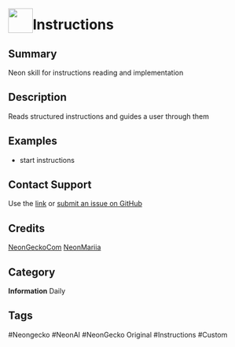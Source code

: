# <img src='https://0000.us/klatchat/app/files/neon_images/icons/neon_skill.png' card_color="#FF8600" width="50" style="vertical-align:bottom">Instructions
## Summary
Neon skill for instructions reading and implementation

## Description
Reads structured instructions and guides a user through them

## Examples
- start instructions

## Contact Support
Use the [link](https://neongecko.com/ContactUs) or [submit an issue on GitHub](https://help.github.com/en/articles/creating-an-issue)

## Credits

[NeonGeckoCom](https://github.com/NeonGeckoCom)
[NeonMariia](https://github.com/NeonMariia)

## Category
**Information**
Daily

## Tags
#Neongecko
#NeonAI
#NeonGecko Original
#Instructions
#Custom